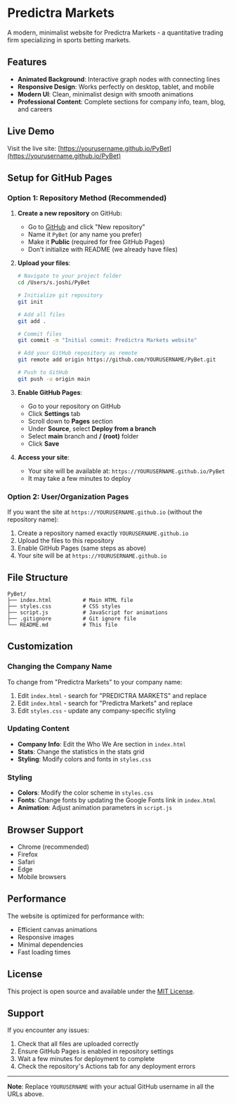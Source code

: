 # Predictra Markets

A modern, minimalist website for Predictra Markets - a quantitative trading firm specializing in sports betting markets.

## Features

- **Animated Background**: Interactive graph nodes with connecting lines
- **Responsive Design**: Works perfectly on desktop, tablet, and mobile
- **Modern UI**: Clean, minimalist design with smooth animations
- **Professional Content**: Complete sections for company info, team, blog, and careers

## Live Demo

Visit the live site: [https://yourusername.github.io/PyBet](https://yourusername.github.io/PyBet)

## Setup for GitHub Pages

### Option 1: Repository Method (Recommended)

1. **Create a new repository** on GitHub:
   - Go to [GitHub](https://github.com) and click "New repository"
   - Name it `PyBet` (or any name you prefer)
   - Make it **Public** (required for free GitHub Pages)
   - Don't initialize with README (we already have files)

2. **Upload your files**:
   ```bash
   # Navigate to your project folder
   cd /Users/s.joshi/PyBet
   
   # Initialize git repository
   git init
   
   # Add all files
   git add .
   
   # Commit files
   git commit -m "Initial commit: Predictra Markets website"
   
   # Add your GitHub repository as remote
   git remote add origin https://github.com/YOURUSERNAME/PyBet.git
   
   # Push to GitHub
   git push -u origin main
   ```

3. **Enable GitHub Pages**:
   - Go to your repository on GitHub
   - Click **Settings** tab
   - Scroll down to **Pages** section
   - Under **Source**, select **Deploy from a branch**
   - Select **main** branch and **/ (root)** folder
   - Click **Save**

4. **Access your site**:
   - Your site will be available at: `https://YOURUSERNAME.github.io/PyBet`
   - It may take a few minutes to deploy

### Option 2: User/Organization Pages

If you want the site at `https://YOURUSERNAME.github.io` (without the repository name):

1. Create a repository named exactly `YOURUSERNAME.github.io`
2. Upload the files to this repository
3. Enable GitHub Pages (same steps as above)
4. Your site will be at `https://YOURUSERNAME.github.io`

## File Structure

```
PyBet/
├── index.html          # Main HTML file
├── styles.css          # CSS styles
├── script.js           # JavaScript for animations
├── .gitignore          # Git ignore file
└── README.md           # This file
```

## Customization

### Changing the Company Name
To change from "Predictra Markets" to your company name:
1. Edit `index.html` - search for "PREDICTRA MARKETS" and replace
2. Edit `index.html` - search for "Predictra Markets" and replace
3. Edit `styles.css` - update any company-specific styling

### Updating Content
- **Company Info**: Edit the Who We Are section in `index.html`
- **Stats**: Change the statistics in the stats grid
- **Styling**: Modify colors and fonts in `styles.css`

### Styling
- **Colors**: Modify the color scheme in `styles.css`
- **Fonts**: Change fonts by updating the Google Fonts link in `index.html`
- **Animation**: Adjust animation parameters in `script.js`

## Browser Support

- Chrome (recommended)
- Firefox
- Safari
- Edge
- Mobile browsers

## Performance

The website is optimized for performance with:
- Efficient canvas animations
- Responsive images
- Minimal dependencies
- Fast loading times

## License

This project is open source and available under the [MIT License](LICENSE).

## Support

If you encounter any issues:
1. Check that all files are uploaded correctly
2. Ensure GitHub Pages is enabled in repository settings
3. Wait a few minutes for deployment to complete
4. Check the repository's Actions tab for any deployment errors

---

**Note**: Replace `YOURUSERNAME` with your actual GitHub username in all the URLs above.
